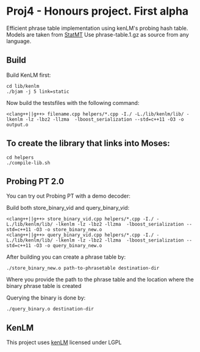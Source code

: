 Proj4 - Honours project. First alpha
========================================

Efficient phrase table implementation using kenLM's probing hash table. Models are taken from [StatMT](http://www.statmt.org/moses/RELEASE-1.0/models/en-cs/model/)
Use phrase-table.1.gz as source from any language.

Build
------

Build KenLM first:

```
cd lib/kenlm
./bjam -j 5 link=static
```

Now build the testsfiles with the following command:

```
<clang++||g++> filename.cpp helpers/*.cpp -I./ -L./lib/kenlm/lib/ -lkenlm -lz -lbz2 -llzma  -lboost_serialization --std=c++11 -O3 -o output.o
```

To create the library that links into Moses:
---------------------------------------------
```ln -s ~/workspace/boost/boost_1_55_0 boost
cd helpers
./compile-lib.sh 
```


Probing PT 2.0
------------

You can try out Probing PT with a demo decoder:

Build both store_binary_vid and query_binary_vid:

```
<clang++||g++> store_binary_vid.cpp helpers/*.cpp -I./ -L./lib/kenlm/lib/ -lkenlm -lz -lbz2 -llzma  -lboost_serialization --std=c++11 -O3 -o store_binary_new.o
<clang++||g++> query_binary_vid.cpp helpers/*.cpp -I./ -L./lib/kenlm/lib/ -lkenlm -lz -lbz2 -llzma  -lboost_serialization --std=c++11 -O3 -o query_binary_new.o
```

After building you can create a phrase table by:

```
./store_binary_new.o path-to-phrasetable destination-dir
```
Where you provide the path to the phrase table and the location where the binary phrase table is created

Querying the binary is done by:

```
./query_binary.o destination-dir
```

KenLM
------
This project uses [kenLM](http://kheafield.com/code/kenlm/) licensed under LGPL
